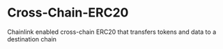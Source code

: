 # Cross-Chain-ERC20
Chainlink enabled cross-chain ERC20 that transfers tokens and data to a destination chain

